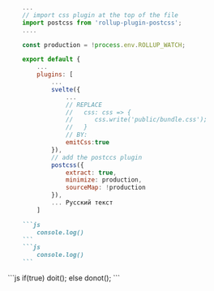 <!-- Test #7 -->
```js
    ...
    // import css plugin at the top of the file
    import postcss from 'rollup-plugin-postcss';
    ....

    const production = !process.env.ROLLUP_WATCH;

    export default {
        ...
        plugins: [
            ...
            svelte({
                ...
                // REPLACE
                //   css: css => {
                //      css.write('public/bundle.css');
                //   }
                // BY:
                emitCss:true
            }),
            // add the postccs plugin
            postcss({
                extract: true,
                minimize: production,
                sourceMap: !production
            }),
            ... Русский текст
        ]
```
```markdown
    ```js
        console.log()
    ```
    ```js
        console.log()
    ```
```

<div>
    ```js
        if(true)
            doit();
        else
            donot();
    ```
</div>